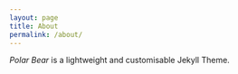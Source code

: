 ```yaml
---
layout: page
title: About
permalink: /about/
---
```


_Polar Bear_ is a lightweight and customisable Jekyll Theme.
